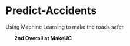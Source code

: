 # Predict-Accidents
Using Machine Learning to make the roads safer
<ul><b>2nd Overall at MakeUC<b></ul>

